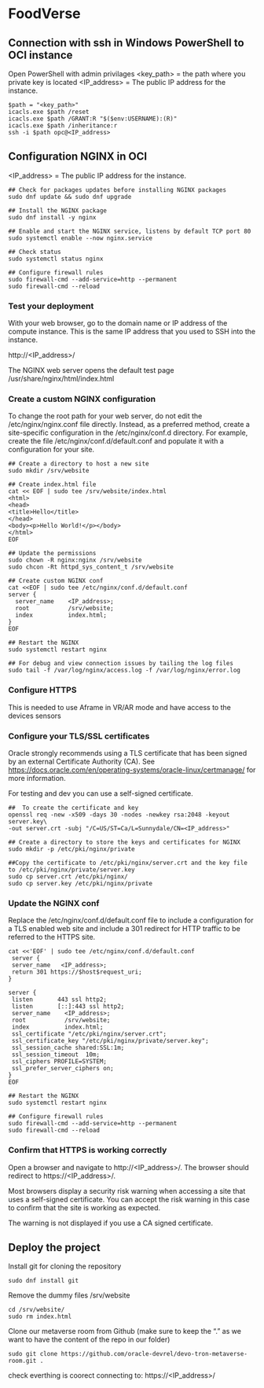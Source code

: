 # FoodVerse


## Connection with ssh in Windows PowerShell to OCI instance 

Open PowerShell with admin privilages
<key_path> = the path where you private key is located
<IP_address> = The public IP address for the instance.
```
$path = "<key_path>"
icacls.exe $path /reset
icacls.exe $path /GRANT:R "$($env:USERNAME):(R)"
icacls.exe $path /inheritance:r
ssh -i $path opc@<IP_address>
```

## Configuration NGINX in OCI
<IP_address> = The public IP address for the instance.
```
## Check for packages updates before installing NGINX packages
sudo dnf update && sudo dnf upgrade

## Install the NGINX package
sudo dnf install -y nginx

## Enable and start the NGINX service, listens by default TCP port 80
sudo systemctl enable --now nginx.service

## Check status
sudo systemctl status nginx

## Configure firewall rules
sudo firewall-cmd --add-service=http --permanent
sudo firewall-cmd --reload
```
### Test your deployment
With your web browser, go to the domain name or IP address of the compute instance. This is the same IP address that you used to SSH into the instance.

http://<IP_address>/

The NGINX web server opens the default test page /usr/share/nginx/html/index.html

### Create a custom NGINX configuration
To change the root path for your web server, do not edit the /etc/nginx/nginx.conf file directly. Instead, as a preferred method, create a site-specific configuration in the /etc/nginx/conf.d directory. For example, create the file /etc/nginx/conf.d/default.conf and populate it with a configuration for your site.
```
## Create a directory to host a new site
sudo mkdir /srv/website

## Create index.html file
cat << EOF | sudo tee /srv/website/index.html
<html>
<head>
<title>Hello</title>
</head>
<body><p>Hello World!</p></body>
</html>
EOF

## Update the permissions
sudo chown -R nginx:nginx /srv/website
sudo chcon -Rt httpd_sys_content_t /srv/website

## Create custom NGINX conf
cat <<EOF | sudo tee /etc/nginx/conf.d/default.conf
server {
  server_name    <IP_address>;
  root           /srv/website;
  index          index.html;
}
EOF

## Restart the NGINX
sudo systemctl restart nginx

## For debug and view connection issues by tailing the log files
sudo tail -f /var/log/nginx/access.log -f /var/log/nginx/error.log
```

### Configure HTTPS
This is needed to use Aframe in VR/AR mode and have access to the devices sensors
### Configure your TLS/SSL certificates
Oracle strongly recommends using a TLS certificate that has been signed by an external Certificate Authority (CA).
See https://docs.oracle.com/en/operating-systems/oracle-linux/certmanage/ for more information.

For testing and dev you can use a self-signed certificate.
```
##  To create the certificate and key
openssl req -new -x509 -days 30 -nodes -newkey rsa:2048 -keyout server.key\
-out server.crt -subj "/C=US/ST=Ca/L=Sunnydale/CN=<IP_address>"

## Create a directory to store the keys and certificates for NGINX
sudo mkdir -p /etc/pki/nginx/private

##Copy the certificate to /etc/pki/nginx/server.crt and the key file to /etc/pki/nginx/private/server.key
sudo cp server.crt /etc/pki/nginx/
sudo cp server.key /etc/pki/nginx/private
```

### Update the NGINX conf
Replace the /etc/nginx/conf.d/default.conf file to include a configuration for a TLS enabled web site and include a 301 redirect for HTTP traffic to be referred to the HTTPS site.
```
cat <<'EOF' | sudo tee /etc/nginx/conf.d/default.conf
 server {
 server_name   <IP_address>;
 return 301 https://$host$request_uri;
}

server {
 listen       443 ssl http2;
 listen       [::]:443 ssl http2;
 server_name    <IP_address>;
 root           /srv/website;
 index          index.html;
 ssl_certificate "/etc/pki/nginx/server.crt";
 ssl_certificate_key "/etc/pki/nginx/private/server.key";
 ssl_session_cache shared:SSL:1m;
 ssl_session_timeout  10m;
 ssl_ciphers PROFILE=SYSTEM;
 ssl_prefer_server_ciphers on;
}
EOF

## Restart the NGINX
sudo systemctl restart nginx

## Configure firewall rules
sudo firewall-cmd --add-service=http --permanent
sudo firewall-cmd --reload
```

### Confirm that HTTPS is working correctly
Open a browser and navigate to http://<IP_address>/. The browser should redirect to https://<IP_address>/.

Most browsers display a security risk warning when accessing a site that uses a self-signed certificate. You can accept the risk warning in this case to confirm that the site is working as expected.

The warning is not displayed if you use a CA signed certificate.

## Deploy the project

Install git for cloning the repository
```
sudo dnf install git
```
Remove the dummy files
/srv/website
```
cd /srv/website/
sudo rm index.html
```
Clone our metaverse room from Github
(make sure to keep the “.” as we want to have the content of the repo in our folder)
```
sudo git clone https://github.com/oracle-devrel/devo-tron-metaverse-room.git .
```
check everthing is coorect connecting to:
https://<IP_address>/
